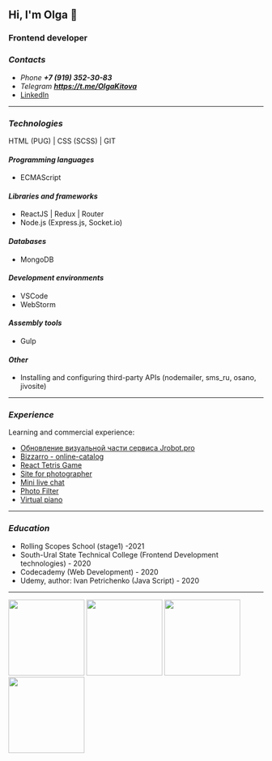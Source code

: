 ## Hi, I'm Olga 👋
### Frontend developer

### ***Contacts***
+ _Phone_ ***+7 (919) 352-30-83***
+ _Telegram_ ***<https://t.me/OlgaKitova>***
+ [LinkedIn ](https://www.linkedin.com/in/%D0%BE%D0%BB%D1%8C%D0%B3%D0%B0-%D0%BA%D0%B8%D1%82%D0%BE%D0%B2%D0%B0-1980881b2/)

---
### ***Technologies***
HTML (PUG) | CSS (SCSS) | GIT
#### ***Programming languages***
+ ECMAScript
#### ***Libraries and frameworks***
+ ReactJS | Redux | Router
+ Node.js (Express.js, Socket.io)
#### ***Databases***
+ MongoDB
#### ***Development environments***
+ VSCode
+ WebStorm
#### ***Assembly tools***
+ Gulp
#### ***Other***
+ Installing and configuring third-party APIs (nodemailer, sms_ru, osano, jivosite)
---

### ***Experience***

Learning and commercial experience:
+  [Обновление визуальной части сервиса Jrobot.pro](https://app.jrobot.pro)
+  [Bizzarro - online-catalog](https://bizzarro74.ru)
+  [React Tetris Game](https://olgakitova.github.io/tetris/)
+  [Site for photographer](https://dubrovskaya-photo.ru/)
+  [Mini live chat](https://minilivechat.herokuapp.com/)
+  [Photo Filter](https://olgakitova.github.io/photo__filter/photo-filter/)
+  [Virtual piano](https://olgakitova.github.io/virtual__piano/)

---

### ***Education***

+ Rolling Scopes School (stage1) -2021
+ South-Ural State Technical College (Frontend Development technologies) - 2020
+ Codecademy (Web Development) - 2020
+ Udemy, author: Ivan Petrichenko (Java Script) - 2020

---
[<img src="https://user-images.githubusercontent.com/69972105/152214596-18ae29b0-bc8a-41e1-a131-845d13377457.jpg" height="150"/>](https://user-images.githubusercontent.com/69972105/152214596-18ae29b0-bc8a-41e1-a131-845d13377457.jpg)
[<img src="https://user-images.githubusercontent.com/69972105/152217418-5edebe97-7ab0-42c2-8d19-fd936a8fa08a.jpg" height="150"/>](https://user-images.githubusercontent.com/69972105/152217418-5edebe97-7ab0-42c2-8d19-fd936a8fa08a.jpg)
[<img src="https://user-images.githubusercontent.com/69972105/152217427-b9c47a0f-de30-4258-a8dc-a8d13b8e09d9.jpg" height="150"/>](https://user-images.githubusercontent.com/69972105/152217427-b9c47a0f-de30-4258-a8dc-a8d13b8e09d9.jpg)
[<img src="https://user-images.githubusercontent.com/69972105/152217401-8ebd29b1-3714-490b-a984-84a26f3eb044.jpg" height="150"/>](https://user-images.githubusercontent.com/69972105/152217401-8ebd29b1-3714-490b-a984-84a26f3eb044.jpg)
